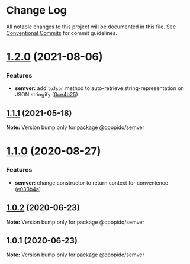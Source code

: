 # Change Log

All notable changes to this project will be documented in this file.
See [Conventional Commits](https://conventionalcommits.org) for commit guidelines.

# [1.2.0](https://github.com/dlueth/qoopido/compare/@qoopido/semver@1.1.1...@qoopido/semver@1.2.0) (2021-08-06)


### Features

* **semver:** add `toJson` method to auto-retrieve string-representation on JSON.stringify ([0ce4b25](https://github.com/dlueth/qoopido/commit/0ce4b25285b1f099e965725504c0a16e89e3db07))





## [1.1.1](https://github.com/dlueth/qoopido/compare/@qoopido/semver@1.1.0...@qoopido/semver@1.1.1) (2021-05-18)

**Note:** Version bump only for package @qoopido/semver





# [1.1.0](https://github.com/dlueth/qoopido/compare/@qoopido/semver@1.0.2...@qoopido/semver@1.1.0) (2020-08-27)


### Features

* **semver:** change constructor to return context for convenience ([e033b4a](https://github.com/dlueth/qoopido/commit/e033b4ae362ca9384f1abce4698fea417b60aa6d))





## [1.0.2](https://github.com/dlueth/qoopido/compare/@qoopido/semver@1.0.1...@qoopido/semver@1.0.2) (2020-06-23)

**Note:** Version bump only for package @qoopido/semver





## 1.0.1 (2020-06-23)

**Note:** Version bump only for package @qoopido/semver
